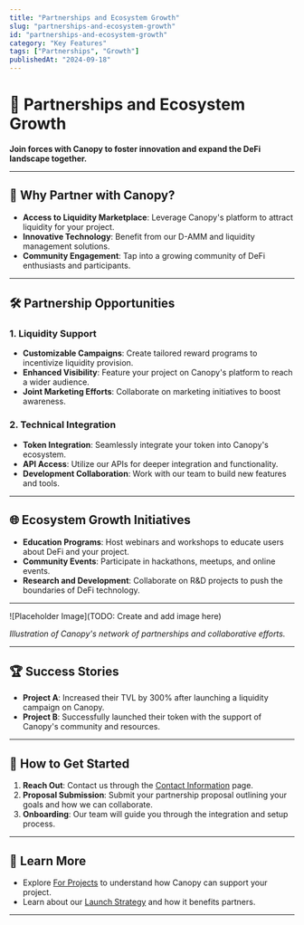 ```yaml
---
title: "Partnerships and Ecosystem Growth"
slug: "partnerships-and-ecosystem-growth"
id: "partnerships-and-ecosystem-growth"
category: "Key Features"
tags: ["Partnerships", "Growth"]
publishedAt: "2024-09-18"
---
```


# 🤝 Partnerships and Ecosystem Growth

**Join forces with Canopy to foster innovation and expand the DeFi landscape together.**

---

## 🌟 **Why Partner with Canopy?**

- **Access to Liquidity Marketplace**: Leverage Canopy's platform to attract liquidity for your project.
- **Innovative Technology**: Benefit from our D-AMM and liquidity management solutions.
- **Community Engagement**: Tap into a growing community of DeFi enthusiasts and participants.

---

## 🛠️ **Partnership Opportunities**

### **1. Liquidity Support**

- **Customizable Campaigns**: Create tailored reward programs to incentivize liquidity provision.
- **Enhanced Visibility**: Feature your project on Canopy's platform to reach a wider audience.
- **Joint Marketing Efforts**: Collaborate on marketing initiatives to boost awareness.

### **2. Technical Integration**

- **Token Integration**: Seamlessly integrate your token into Canopy's ecosystem.
- **API Access**: Utilize our APIs for deeper integration and functionality.
- **Development Collaboration**: Work with our team to build new features and tools.

---

## 🌐 **Ecosystem Growth Initiatives**

- **Education Programs**: Host webinars and workshops to educate users about DeFi and your project.
- **Community Events**: Participate in hackathons, meetups, and online events.
- **Research and Development**: Collaborate on R&D projects to push the boundaries of DeFi technology.

---

![Placeholder Image](TODO: Create and add image here)

*Illustration of Canopy's network of partnerships and collaborative efforts.*

---

## 🏆 **Success Stories**

- **Project A**: Increased their TVL by 300% after launching a liquidity campaign on Canopy.
- **Project B**: Successfully launched their token with the support of Canopy's community and resources.

---

## 🚀 **How to Get Started**

1. **Reach Out**: Contact us through the [Contact Information](../contact-us/contact-information) page.
2. **Proposal Submission**: Submit your partnership proposal outlining your goals and how we can collaborate.
3. **Onboarding**: Our team will guide you through the integration and setup process.

---

## 📖 **Learn More**

- Explore [For Projects](../getting-started/for-projects) to understand how Canopy can support your project.
- Learn about our [Launch Strategy](launch-strategy) and how it benefits partners.

---
